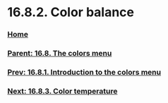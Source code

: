 # 16.8.2. Color balance

### [Home](./00-home.md)
### [Parent: 16.8. The colors menu](./16-08-00-the-colors-menu.md)
### [Prev: 16.8.1. Introduction to the colors menu](./16-08-01-introduction-to-the-colors-menu.md)
### [Next: 16.8.3. Color temperature](./16-08-03-color-temperature.md)
